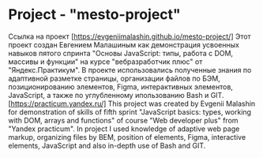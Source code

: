 # Project - "mesto-project"
Ссылка на проект [https://evgeniimalashin.github.io/mesto-project/]
Этот проект создан Евгением Малашиным как демонстрация усвоенных навыков пятого спринта "Основы JavaScript: типы, работа с DOM, массивы и функции" на курсе "вебразработчик плюс" от "Яндекс.Практикум".
В проекте использовались полученные знания по адаптивной разметке страницы, организации файлов по БЭМ, позиционированию элементов, Figma, интерактивных элементов, JavaScript, а также по углубленному ипользованию Bash и GIT.
[https://practicum.yandex.ru/]
This project was created by Evgenii Malashin for demonstration of skills of fifth sprint "JavaScript basics: types, working with DOM, arrays and functions" of course "Web developer plus" from "Yandex practicum".
In project I used knowledge of adaptive web page markup, organizing files by BEM, position of elements, Figma, interactive elements, JavaScript and also in-depth use of Bash and GIT.